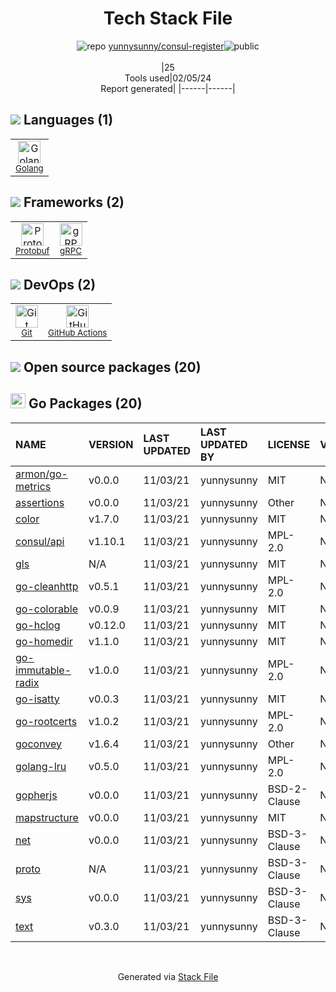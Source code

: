 <!--
&lt;--- Readme.md Snippet without images Start ---&gt;
## Tech Stack
yunnysunny/consul-register is built on the following main stack:

- [Golang](http://golang.org/) – Languages
- [Protobuf](https://developers.google.com/protocol-buffers/) – Serialization Frameworks
- [gRPC](https://grpc.io/) – Remote Procedure Call (RPC)
- [GitHub Actions](https://github.com/features/actions) – Continuous Integration

Full tech stack [here](/techstack.md)

&lt;--- Readme.md Snippet without images End ---&gt;

&lt;--- Readme.md Snippet with images Start ---&gt;
## Tech Stack
yunnysunny/consul-register is built on the following main stack:

- <img width='25' height='25' src='https://img.stackshare.io/service/1005/O6AczwfV_400x400.png' alt='Golang'/> [Golang](http://golang.org/) – Languages
- <img width='25' height='25' src='https://img.stackshare.io/service/4393/ma2jqJKH_400x400.png' alt='Protobuf'/> [Protobuf](https://developers.google.com/protocol-buffers/) – Serialization Frameworks
- <img width='25' height='25' src='https://img.stackshare.io/service/4670/default_d811b0ac72205af84aca21f967594338580be913.png' alt='gRPC'/> [gRPC](https://grpc.io/) – Remote Procedure Call (RPC)
- <img width='25' height='25' src='https://img.stackshare.io/service/11563/actions.png' alt='GitHub Actions'/> [GitHub Actions](https://github.com/features/actions) – Continuous Integration

Full tech stack [here](/techstack.md)

&lt;--- Readme.md Snippet with images End ---&gt;
-->
<div align="center">

# Tech Stack File
![](https://img.stackshare.io/repo.svg "repo") [yunnysunny/consul-register](https://github.com/yunnysunny/consul-register)![](https://img.stackshare.io/public_badge.svg "public")
<br/><br/>
|25<br/>Tools used|02/05/24 <br/>Report generated|
|------|------|
</div>

## <img src='https://img.stackshare.io/languages.svg'/> Languages (1)
<table><tr>
  <td align='center'>
  <img width='36' height='36' src='https://img.stackshare.io/service/1005/O6AczwfV_400x400.png' alt='Golang'>
  <br>
  <sub><a href="http://golang.org/">Golang</a></sub>
  <br>
  <sub></sub>
</td>

</tr>
</table>

## <img src='https://img.stackshare.io/frameworks.svg'/> Frameworks (2)
<table><tr>
  <td align='center'>
  <img width='36' height='36' src='https://img.stackshare.io/service/4393/ma2jqJKH_400x400.png' alt='Protobuf'>
  <br>
  <sub><a href="https://developers.google.com/protocol-buffers/">Protobuf</a></sub>
  <br>
  <sub></sub>
</td>

<td align='center'>
  <img width='36' height='36' src='https://img.stackshare.io/service/4670/default_d811b0ac72205af84aca21f967594338580be913.png' alt='gRPC'>
  <br>
  <sub><a href="https://grpc.io/">gRPC</a></sub>
  <br>
  <sub></sub>
</td>

</tr>
</table>

## <img src='https://img.stackshare.io/devops.svg'/> DevOps (2)
<table><tr>
  <td align='center'>
  <img width='36' height='36' src='https://img.stackshare.io/service/1046/git.png' alt='Git'>
  <br>
  <sub><a href="http://git-scm.com/">Git</a></sub>
  <br>
  <sub></sub>
</td>

<td align='center'>
  <img width='36' height='36' src='https://img.stackshare.io/service/11563/actions.png' alt='GitHub Actions'>
  <br>
  <sub><a href="https://github.com/features/actions">GitHub Actions</a></sub>
  <br>
  <sub></sub>
</td>

</tr>
</table>


## <img src='https://img.stackshare.io/group.svg' /> Open source packages (20)</h2>

## <img width='24' height='24' src='https://img.stackshare.io/service/21112/default_1346bbda8fe03e4dce5601323a3ca47a10c1ae36.png'/> Go Packages (20)

|NAME|VERSION|LAST UPDATED|LAST UPDATED BY|LICENSE|VULNERABILITIES|
|:------|:------|:------|:------|:------|:------|
|[armon/go-metrics](https://pkg.go.dev/github.com/armon/go-metrics)|v0.0.0|11/03/21|yunnysunny |MIT|N/A|
|[assertions](https://pkg.go.dev/github.com/smartystreets/assertions)|v0.0.0|11/03/21|yunnysunny |Other|N/A|
|[color](https://pkg.go.dev/github.com/fatih/color)|v1.7.0|11/03/21|yunnysunny |MIT|N/A|
|[consul/api](https://pkg.go.dev/github.com/hashicorp/consul/api)|v1.10.1|11/03/21|yunnysunny |MPL-2.0|N/A|
|[gls](https://pkg.go.dev/github.com/jtolds/gls)|N/A|11/03/21|yunnysunny |MIT|N/A|
|[go-cleanhttp](https://pkg.go.dev/github.com/hashicorp/go-cleanhttp)|v0.5.1|11/03/21|yunnysunny |MPL-2.0|N/A|
|[go-colorable](https://pkg.go.dev/github.com/mattn/go-colorable)|v0.0.9|11/03/21|yunnysunny |MIT|N/A|
|[go-hclog](https://pkg.go.dev/github.com/hashicorp/go-hclog)|v0.12.0|11/03/21|yunnysunny |MIT|N/A|
|[go-homedir](https://pkg.go.dev/github.com/mitchellh/go-homedir)|v1.1.0|11/03/21|yunnysunny |MIT|N/A|
|[go-immutable-radix](https://pkg.go.dev/github.com/hashicorp/go-immutable-radix)|v1.0.0|11/03/21|yunnysunny |MPL-2.0|N/A|
|[go-isatty](https://pkg.go.dev/github.com/mattn/go-isatty)|v0.0.3|11/03/21|yunnysunny |MIT|N/A|
|[go-rootcerts](https://pkg.go.dev/github.com/hashicorp/go-rootcerts)|v1.0.2|11/03/21|yunnysunny |MPL-2.0|N/A|
|[goconvey](https://pkg.go.dev/github.com/smartystreets/goconvey)|v1.6.4|11/03/21|yunnysunny |Other|N/A|
|[golang-lru](https://pkg.go.dev/github.com/hashicorp/golang-lru)|v0.5.0|11/03/21|yunnysunny |MPL-2.0|N/A|
|[gopherjs](https://pkg.go.dev/github.com/gopherjs/gopherjs)|v0.0.0|11/03/21|yunnysunny |BSD-2-Clause|N/A|
|[mapstructure](https://pkg.go.dev/github.com/mitchellh/mapstructure)|v0.0.0|11/03/21|yunnysunny |MIT|N/A|
|[net](https://pkg.go.dev/golang.org/x/net)|v0.0.0|11/03/21|yunnysunny |BSD-3-Clause|N/A|
|[proto](https://pkg.go.dev/github.com/golang/protobuf/proto)|N/A|11/03/21|yunnysunny |BSD-3-Clause|N/A|
|[sys](https://pkg.go.dev/golang.org/x/sys)|v0.0.0|11/03/21|yunnysunny |BSD-3-Clause|N/A|
|[text](https://pkg.go.dev/golang.org/x/text)|v0.3.0|11/03/21|yunnysunny |BSD-3-Clause|N/A|

<br/>
<div align='center'>

Generated via [Stack File](https://github.com/marketplace/stack-file)
